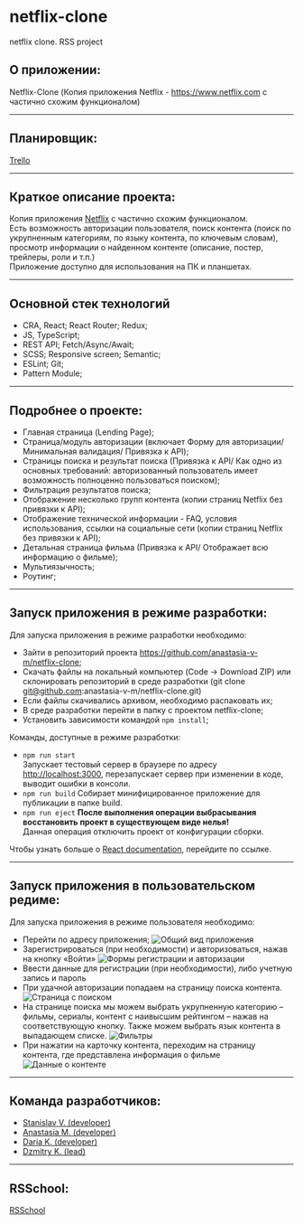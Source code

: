 # netflix-clone
netflix clone. RSS project

## О приложении:

Netflix-Clone (Копия приложения Netflix - https://www.netflix.com с частично схожим функционалом)
________________________________________
## Планировщик:

[Trello](https://trello.com/b/6aoiy2at/netflix-clone)
________________________________________
## Краткое описание проекта:

Копия приложения [Netflix](https://www.netflix.com) с частично схожим функционалом.  
Есть возможность авторизации пользователя, поиск контента (поиск по укрупненным категориям, по языку контента, по ключевым словам), просмотр информации о найденном контенте (описание, постер, трейлеры, роли и т.п.)   
Приложение доступно для использования на ПК и планшетах.  
________________________________________
## Основной стек технологий

*	CRA, React; React Router; Redux;
*	JS, TypeScript;
*	REST API; Fetch/Async/Await;
*	SCSS; Responsive screen; Semantic;
*	ESLint; Git;
*	Pattern Module;
________________________________________
## Подробнее о проекте:

*	Главная страница (Lending Page);
*	Страница/модуль авторизации (включает Форму для авторизации/ Минимальная валидация/ Привязка к API);
*	Страницы поиска и результат поиска (Привязка к API/ Как одно из основных требований: авторизованный пользователь имеет возможность полноценно пользоваться поиском);
*	Фильтрация результатов поиска;
*	Отображение несколько групп контента (копии страниц Netflix без привязки к API);
*	Отображение технической информации - FAQ, условия использования, ссылки на социальные сети (копии страниц Netflix без привязки к API);
*	Детальная страница фильма (Привязка к API/ Отображает всю информацию о фильме);
*	Мультиязычность;
*	Роутинг;
________________________________________
## Запуск приложения в режиме разработки:

Для запуска приложения в режиме разработки необходимо:
*	Зайти в репозиторий проекта https://github.com/anastasia-v-m/netflix-clone;
*	Скачать файлы на локальный компьютер (Code -> Download ZIP) или склонировать репозиторий в среде разработки (git clone git@github.com:anastasia-v-m/netflix-clone.git)
*	Если файлы скачивались архивом, необходимо распаковать их;
*	В среде разработки перейти в папку с проектом netflix-clone;
*	Установить зависимости командой `npm install`;

Команды, доступные в режиме разработки:
* `npm run start`  
Запускает тестовый сервер в браузере по адресу [http://localhost:3000](http://localhost:3000), перезапускает сервер при изменении в коде, выводит ошибки в консоли. 
* `npm run build`
Собирает минифицированное приложение для публикации в папке build.
* `npm run eject`
**После выполнения операции выбрасывания восстановить проект в существующем виде нелья!**  
Данная операция отключить проект от конфигурации сборки.

Чтобы узнать больше о [React documentation](https://reactjs.org/), перейдите по ссылке.
________________________________________
## Запуск приложения в пользовательском редиме:

Для запуска приложения в режиме пользователя необходимо:
*	Перейти по адресу приложения;
![Общий вид приложения](https://user-images.githubusercontent.com/83609149/154959992-f7a72482-7359-4577-8be5-f6de987367c0.png)
*	Зарегистрироваться (при необходимости) и авторизоваться, нажав на кнопку «Войти»
 ![Формы регистрации и авторизации](https://user-images.githubusercontent.com/83609149/154959555-7ac51244-a680-4f2f-b9c8-7cd193fa6185.JPG)
*	Ввести данные для регистрации (при необходимости), либо учетную запись и пароль
*	При удачной авторизации попадаем на страницу поиска контента. 
 ![Страница с поиском](https://user-images.githubusercontent.com/83609149/154959699-da26f124-27e4-43e3-b426-f7ed665cd8bf.JPG)
*	На странице поиска мы можем выбрать укрупненную категорию – фильмы, сериалы, контент с наивысшим рейтингом – нажав на соответствующую кнопку. Также можем выбрать язык контента в выпадающем списке.
 ![Фильтры](https://user-images.githubusercontent.com/83609149/154959849-6ca67beb-56a7-4c5b-87ba-a0e53f5b42b4.JPG)
*	При нажатии на карточку контента, переходим на страницу контента, где представлена информация о фильме
	 ![Данные о контенте](https://user-images.githubusercontent.com/83609149/154960151-81c142a3-1998-42c5-8e35-e16d53771dec.JPG)


________________________________________
## Команда разработчиков:

*	[Stanislav V. (developer)](https://github.com/Arxons)
*	[Anastasia M. (developer)](https://github.com/anastasia-v-m)
*	[Daria K. (developer)](https://github.com/Divakotova)
*	[Dzmitry K. (lead)](https://github.com/DimaKacer)


________________________________________
## RSSchool:

[RSSchool](https://rs.school/js/)
